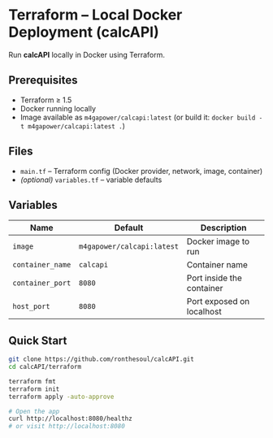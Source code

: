 # Terraform – Local Docker Deployment (calcAPI)

Run **calcAPI** locally in Docker using Terraform.

## Prerequisites
- Terraform ≥ 1.5
- Docker running locally
- Image available as `m4gapower/calcapi:latest` (or build it: `docker build -t m4gapower/calcapi:latest .`)

## Files
- `main.tf` – Terraform config (Docker provider, network, image, container)
- *(optional)* `variables.tf` – variable defaults

## Variables
| Name | Default | Description |
|---|---|---|
| `image` | `m4gapower/calcapi:latest` | Docker image to run |
| `container_name` | `calcapi` | Container name |
| `container_port` | `8080` | Port inside the container |
| `host_port` | `8080` | Port exposed on localhost |

## Quick Start
```bash
git clone https://github.com/ronthesoul/calcAPI.git
cd calcAPI/terraform

terraform fmt
terraform init
terraform apply -auto-approve

# Open the app
curl http://localhost:8080/healthz
# or visit http://localhost:8080
```

